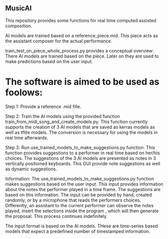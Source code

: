 ## MusicAI
This repository provides some functions for real time computed assisted composition.

AI models are trained based on a reference_piece.mid.
This piece acts as the assistant composer for the actual performance.

train_test_on_piece_whole_process.py provides a conceptual overview: There AI models are trained based on the piece. Later on they are used to make predictions based on the user input.

# The software is aimed to be used as foolows:
Step 1: Provide a reference .mid fille.

Step 2: Train the AI models using the provided function train_from_midi_song_and_create_models.py. This function currently supports the creation of 3 AI models that are saved as kerras models as well as tflite models. The conversion is necessary for using the models in real time afterwards.

Step 3: Run use_trained_models_to_make_suggestions.py function. This function provides suggestions to a performer in real time based on her/his choices. The suggestions of the 3 AI models are presented as notes in 3 vertically positioned keyboards. This GUI provide note suggestions as well as dynamic suggestions. 

Information: The use_trained_models_to_make_suggestions.py function makes suggestions based on the user input. This input provides information about the notes the performer played in a time frame. The suggestions are based on this information. The input can be provided by hand, created randomly, or by a microphone that reads the performers choices. Differently, an assistant to the current performer can observe the notes played, insert the selections inside the program , which will then generate the proposal. This process continues indefinitely. 

The input format is based on the AI models. THese are time-series based models that expect a predefined number of timestamped information.


